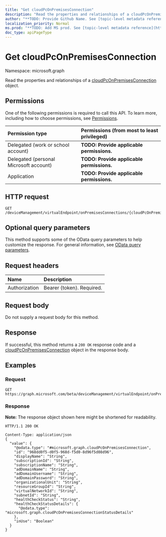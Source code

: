 ```yaml
---
title: "Get cloudPcOnPremisesConnection"
description: "Read the properties and relationships of a cloudPcOnPremisesConnection object."
author: "**TODO: Provide Github Name. See [topic-level metadata reference](https://msgo.azurewebsites.net/add/document/guidelines/metadata.html#topic-level-metadata)**"
localization_priority: Normal
ms.prod: "**TODO: Add MS prod. See [topic-level metadata reference](https://msgo.azurewebsites.net/add/document/guidelines/metadata.html#topic-level-metadata)**"
doc_type: apiPageType
---
```


# Get cloudPcOnPremisesConnection
Namespace: microsoft.graph

Read the properties and relationships of a [cloudPcOnPremisesConnection](../resources/cloudpconpremisesconnection.md) object.

## Permissions
One of the following permissions is required to call this API. To learn more, including how to choose permissions, see [Permissions](/graph/permissions-reference).

|Permission type|Permissions (from most to least privileged)|
|:---|:---|
|Delegated (work or school account)|**TODO: Provide applicable permissions.**|
|Delegated (personal Microsoft account)|**TODO: Provide applicable permissions.**|
|Application|**TODO: Provide applicable permissions.**|

## HTTP request

<!-- {
  "blockType": "ignored"
}
-->
``` http
GET /deviceManagement/virtualEndpoint/onPremisesConnections/{cloudPcOnPremisesConnectionId}
```

## Optional query parameters
This method supports some of the OData query parameters to help customize the response. For general information, see [OData query parameters](/graph/query-parameters).

## Request headers
|Name|Description|
|:---|:---|
|Authorization|Bearer {token}. Required.|

## Request body
Do not supply a request body for this method.

## Response

If successful, this method returns a `200 OK` response code and a [cloudPcOnPremisesConnection](../resources/cloudpconpremisesconnection.md) object in the response body.

## Examples

### Request
<!-- {
  "blockType": "request",
  "name": "get_cloudpconpremisesconnection"
}
-->
``` http
GET https://graph.microsoft.com/beta/deviceManagement/virtualEndpoint/onPremisesConnections/{cloudPcOnPremisesConnectionId}
```


### Response
**Note:** The response object shown here might be shortened for readability.
<!-- {
  "blockType": "response",
  "truncated": true,
  "@odata.type": "microsoft.graph.cloudPcOnPremisesConnection"
}
-->
``` http
HTTP/1.1 200 OK

Content-Type: application/json
{
  "value": {
    "@odata.type": "#microsoft.graph.cloudPcOnPremisesConnection",
    "id": "968dd0f5-d0f5-968d-f5d0-8d96f5d08d96",
    "displayName": "String",
    "subscriptionId": "String",
    "subscriptionName": "String",
    "adDomainName": "String",
    "adDomainUsername": "String",
    "adDomainPassword": "String",
    "organizationalUnit": "String",
    "resourceGroupId": "String",
    "virtualNetworkId": "String",
    "subnetId": "String",
    "healthCheckStatus": "String",
    "healthCheckStatusDetails": {
      "@odata.type": "microsoft.graph.cloudPcOnPremisesConnectionStatusDetails"
    },
    "inUse": "Boolean"
  }
}
```

